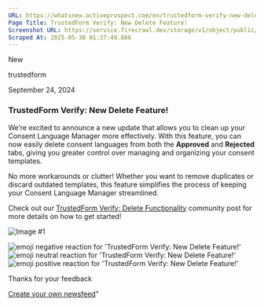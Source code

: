 ```yaml
---
URL: https://whatsnew.activeprospect.com/en/trustedform-verify-new-delete-feature
Page Title: TrustedForm Verify: New Delete Feature!
Screenshot URL: https://service.firecrawl.dev/storage/v1/object/public/media/screenshot-e69a61d9-76fe-44f7-ae26-e007d57d2b28.png
Scraped At: 2025-05-30 01:37:49.866
---
```

New






trustedform



September 24, 2024

### TrustedForm Verify: New Delete Feature!

We’re excited to announce a new update that allows you to clean up your Consent Language Manager more effectively. With this feature, you can now easily delete consent languages from both the **Approved** and **Rejected** tabs, giving you greater control over managing and organizing your consent templates.

No more workarounds or clutter! Whether you want to remove duplicates or discard outdated templates, this feature simplifies the process of keeping your Consent Language Manager streamlined.

Check out our [TrustedForm Verify: Delete Functionality](https://community.activeprospect.com/posts/5479057-trustedform-verify-delete-consent-language-feature) community post for more details on how to get started!

![Image #1](https://app.getbeamer.com/pictures?id=422068-Mu-_ve-_vSUrMu-_vR5gI23vv73vv70Q77-977-9JDHvv71h77-977-9eu-_ve-_vUpd77-9KO-_ve-_ve-_vQ..&v=4)

![emoji negative reaction for 'TrustedForm Verify: New Delete Feature!'](https://app.getbeamer.com/images/emojiNeg.svg)![emoji neutral reaction for 'TrustedForm Verify: New Delete Feature!'](https://app.getbeamer.com/images/emojiNeut.svg)![emoji positive reaction for 'TrustedForm Verify: New Delete Feature!'](https://app.getbeamer.com/images/emojiPos.svg)

Thanks for your feedback

[Create your own newsfeed](https://www.getbeamer.com/?ref=watermark_MErKJCnu12412_public&company=ActiveProspect&watermarkRef=create&utm_term=MErKJCnu12412&utm_content=ActiveProspect&utm_source=standalone&utm_medium=footer&utm_campaign=create)"

